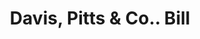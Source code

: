 ---
doi: 10.7916/D8H433NZ
date_other: '1880'
date_other_textual: 1880-1889
form: printed ephemera
genre:
- Invoices
name:
- Davis, Pitts & Co.
object_in_context_url: https://biggert.cul.columbia.edu/items/view/ave_biggert_01782
subject_hierarchical_geographic:
- Boston, Massachusetts, United States
subject_name:
- Davis, Pitts & Co.
title: Davis, Pitts & Co.. Bill
sort_title: Davis, Pitts & Co.. Bill
call_number: ave_biggert_01782
coordinates:
- 42.35805555555556,-71.06361111111111
pid: ave_biggert_01782
identifiers: ave_biggert_01782
thumbnail: https://derivativo-3.library.columbia.edu/iiif/2/ldpd:490814/full/!256,256/0/native.jpg
permalink: /biggert/ave_biggert_01782/
layout: iiif-image-page
---